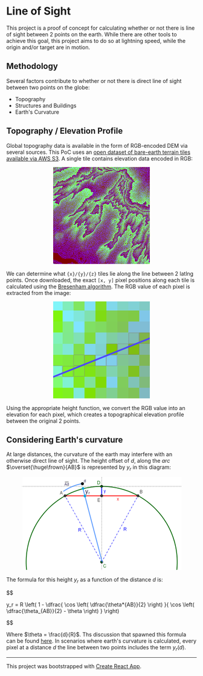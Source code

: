 # Line of Sight

This project is a proof of concept for calculating whether or not there is line of sight between 2 points on the earth. While there are other tools to achieve this goal, this project aims to do so at lightning speed, while the origin and/or target are in motion.

## Methodology

Several factors contribute to whether or not there is direct line of sight between two points on the globe:

- Topography
- Structures and Buildings
- Earth's Curvature

## Topography / Elevation Profile

Global topography data is available in the form of RGB-encoded DEM via several sources. This PoC uses an [open dataset of bare-earth terrain tiles available via AWS S3](https://registry.opendata.aws/terrain-tiles/). A single tile contains elevation data encoded in RGB:

<p align="center">
<img src="./images/tile-1.png" />
</p>

We can determine what `{x}/{y}/{z}` tiles lie along the line between 2 latlng points. Once downloaded, the exact `[x, y]` pixel positions along each tile is calculated using the [Bresenham algorithm](https://en.wikipedia.org/wiki/Bresenham%27s_line_algorithm). The RGB value of each pixel is extracted from the image:

<p align="center">
<img src="./images/tile-3.png" />
</p>

Using the appropriate height function, we convert the RGB value into an elevation for each pixel, which creates a topographical elevation profile between the original 2 points.

## Considering Earth's curvature

At large distances, the curvature of the earth may interfere with an otherwise direct line of sight. The height offset of $d$, along the _arc_ $\overset{\huge\frown}{AB}$ is represented by $y_r$ in this diagram:

<p align="center">
<img src="./images/earth-diagram.png" />
</p>

The formula for this height $y_r$ as a function of the distance $d$ is:

$$

y_r = R \left( 1 - \dfrac{ \cos \left( \dfrac{\theta*{AB}}{2} \right) }{ \cos \left( \dfrac{\theta\_{AB}}{2} - \theta \right) } \right)


$$

Where $\theta = \frac{d}{R}$. Ths discussion that spawned this formula can be found [here](https://math.stackexchange.com/questions/4653429/height-of-circle-bulge-along-given-arc/4653616). In scenarios where earth's curvature is calculated, every pixel at a distance $d$ the line between two points includes the term $y_r(d)$.

---

This project was bootstrapped with [Create React App](https://github.com/facebook/create-react-app).
